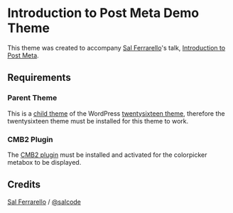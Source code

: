 # Introduction to Post Meta Demo Theme

This theme was created to accompany [Sal Ferrarello](https://salferrarello.com/)'s talk, [Introduction to Post Meta](https://salferrarello.com/post-meta/).

## Requirements

### Parent Theme

This is a [child theme](https://codex.wordpress.org/Child_Themes) of the WordPress [twentysixteen theme](https://wordpress.org/themes/twentysixteen/), therefore the twentysixteen theme must be installed for this theme to work.

### CMB2 Plugin

The [CMB2 plugin](https://wordpress.org/plugins/cmb2/) must be installed and activated for the colorpicker metabox to be displayed.

## Credits

[Sal Ferrarello](https://salferrarello.com) / [@salcode](https://twitter.com/salcode)
